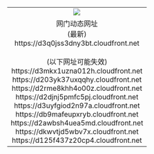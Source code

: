 ﻿<table>
  <tr></tr>
  <tr><td colspan=2 align=center><img src="https://d3q0jss3dny3bt.cloudfront.net/Up/oGate.jpg" /></td></tr>
  <tr><td colspan=2 align=center>网门动态网址<br/>(最新)
<br>https://d3q0jss3dny3bt.cloudfront.net
<br/><br/>(以下网址可能失效)
<br>https://d3mkx1uzna012h.cloudfront.net
<br>https://d203yk37uxqqhy.cloudfront.net
<br>https://d2rme8khh4o00z.cloudfront.net
<br>https://d2djnj5pmfc5pj.cloudfront.net
<br>https://d3uyfgiod2n97a.cloudfront.net
<br>https://db9mafeupxryb.cloudfront.net
<br>https://d2awbsh4uea5md.cloudfront.net
<br>https://dkwvtjd5wbv7x.cloudfront.net
<br>https://d125f437z20cp4.cloudfront.net
    </td>
  </tr>
</table>
